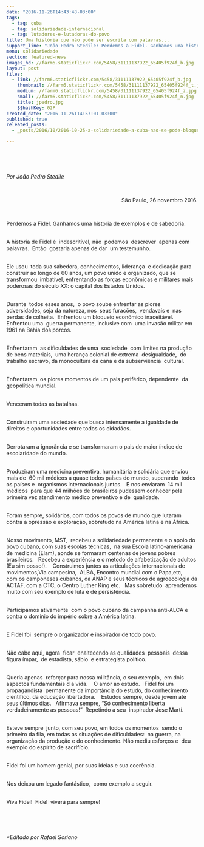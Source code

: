 ```yaml
---
date: "2016-11-26T14:43:48-03:00"
tags:
  - tag: cuba
  - tag: solidariedade-internacional
  - tag: lutadores-e-lutadoras-do-povo
title: Uma história que não pode ser escrita com palavras...
support_line: "João Pedro Stédile: Perdemos a Fidel. Ganhamos uma historia de exemplos e de sabedoria."
menu: solidariedade
section: featured-news
images_hd: //farm6.staticflickr.com/5458/31111137922_65405f924f_b.jpg
layout: post
files:
  - link: //farm6.staticflickr.com/5458/31111137922_65405f924f_b.jpg
    thumbnail: //farm6.staticflickr.com/5458/31111137922_65405f924f_t.jpg
    medium: //farm6.staticflickr.com/5458/31111137922_65405f924f_z.jpg
    small: //farm6.staticflickr.com/5458/31111137922_65405f924f_n.jpg
    title: jpedro.jpg
    $$hashKey: 02P
created_date: "2016-11-26T14:57:01-03:00"
published: true
releated_posts:
  - _posts/2016/10/2016-10-25-a-solidariedade-a-cuba-nao-se-pode-bloquear.md

---
```

<p>&nbsp;</p>

<p>&nbsp;</p>

<p><em>Por Jo&atilde;o Pedro Stedile</em></p>

<p>&nbsp;</p>

<p style="text-align: right;">S&atilde;o Paulo, 26 novembro 2016.</p>

<p>&nbsp;</p>

<p>Perdemos a Fidel. Ganhamos uma historia de exemplos e de sabedoria.</p>

<p><br />
A historia de Fidel &eacute;&nbsp; indescrit&iacute;vel, n&atilde;o&nbsp; podemos&nbsp; descrever&nbsp; apenas com palavras.&nbsp; Ent&atilde;o&nbsp; gostaria apenas de dar&nbsp; um testemunho.</p>

<p><br />
Ele usou&nbsp; toda sua sabedora, conhecimentos, lideran&ccedil;a&nbsp; e dedica&ccedil;&atilde;o para construir ao longo de 60 anos, um povo unido e organizado, que se transformou&nbsp; imbat&iacute;vel, enfrentando as for&ccedil;as econ&ocirc;micas e militares mais poderosas do s&eacute;culo XX: o capital dos Estados Unidos.</p>

<p><br />
Durante&nbsp; todos esses anos,&nbsp; o povo soube enfrentar as piores&nbsp; adversidades, seja da natureza, nos&nbsp; seus furac&otilde;es,&nbsp; vendavais e&nbsp; nas perdas de colheita.&nbsp; Enfrentou um bloqueio econ&ocirc;mico inaceit&aacute;vel.&nbsp; Enfrentou uma&nbsp; guerra permanente, inclusive com&nbsp; uma invas&atilde;o militar em 1961 na Bahia dos porcos.</p>

<p><br />
Enfrentaram&nbsp; as dificuldades de uma&nbsp; sociedade&nbsp; com limites na produ&ccedil;&atilde;o de bens materiais,&nbsp; uma heran&ccedil;a colonial de extrema&nbsp; desigualdade,&nbsp; do trabalho escravo, da monocultura da cana e da subservi&ecirc;ncia&nbsp; cultural.</p>

<p><br />
Enfrentaram&nbsp; os piores momentos de um pais perif&eacute;rico, dependente&nbsp; da geopol&iacute;tica mundial.</p>

<p><br />
Venceram todas as batalhas.</p>

<p><br />
Construiram uma sociedade que busca intensamente a igualdade de&nbsp; direitos e oportunidades entre todos os cidad&atilde;os.</p>

<p><br />
Derrotaram a ignor&acirc;ncia e se transformaram o pais de maior &iacute;ndice de escolaridade do mundo.</p>

<p><br />
Produziram uma medicina preventiva, humanit&aacute;ria e solid&aacute;ria que enviou mais de&nbsp; 60 mil m&eacute;dicos a quase todos pa&iacute;ses do mundo, superando&nbsp; todos os pa&iacute;ses e&nbsp; organismos internacionais juntos.&nbsp;&nbsp; E nos enviaram&nbsp; 14 mil m&eacute;dicos&nbsp; para que 44 milh&otilde;es de brasileiros pudessem conhecer pela primeira vez atendimento m&eacute;dico preventivo e de&nbsp; qualidade.</p>

<p><br />
Foram sempre, solid&aacute;rios, com todos os povos de mundo que lutaram contra a opress&atilde;o e explora&ccedil;&atilde;o, sobretudo na Am&eacute;rica latina e na &Aacute;frica.</p>

<p><br />
Nosso movimento, MST,&nbsp; recebeu a solidariedade permanente e o apoio do povo cubano, com suas escolas t&eacute;cnicas,&nbsp; na sua Escola latino-americana de medicina (Elam), aonde se formaram centenas de jovens pobres brasileiros.&nbsp;&nbsp; Recebeu a experi&ecirc;ncia e o metodo de alfabetiza&ccedil;&atilde;o de adultos (Eu sim posso!).&nbsp;&nbsp;&nbsp; Construimos juntos as articula&ccedil;&otilde;es internacionais de movimentos,Via campesina,&nbsp; ALBA, Encontro mundial com o Papa,etc,&nbsp;&nbsp; com os camponeses cubanos, da ANAP e seus t&eacute;cnicos de agroecologia da ACTAF, com a CTC, o Centro Luther King etc.&nbsp;&nbsp; Mas sobretudo&nbsp; aprendemos muito com seu exemplo de luta e de persist&ecirc;ncia.</p>

<p><br />
Participamos ativamente&nbsp; com o povo cubano da campanha anti-ALCA e contra o dom&iacute;nio do imp&eacute;rio sobre a Am&eacute;rica latina.</p>

<p><br />
E Fidel foi&nbsp; sempre o organizador e inspirador de todo povo.</p>

<p><br />
N&atilde;o cabe aqui, agora&nbsp; ficar&nbsp; enaltecendo as qualidades&nbsp; pessoais&nbsp; dessa figura &iacute;mpar,&nbsp; de estadista, s&aacute;bio&nbsp; e estrategista pol&iacute;tico.</p>

<p><br />
Queria apenas&nbsp; refor&ccedil;ar para nossa milit&acirc;ncia, o seu exemplo,&nbsp; em dois aspectos fundamentais d a vida.&nbsp;&nbsp;&nbsp; O amor ao estudo.&nbsp;&nbsp; Fidel foi um propagandista&nbsp; permanente da import&acirc;ncia do estudo, do conhecimento cient&iacute;fico, da educa&ccedil;&atilde;o libertadora.&nbsp;&nbsp;&nbsp; Estudou sempre, desde jovem ate seus &uacute;ltimos dias.&nbsp;&nbsp; Afirmava sempre, &ldquo;S&oacute; conhecimento liberta verdadeiramente as pessoas!&rdquo;&nbsp; Repetindo a seu&nbsp; inspirador Jose Mart&iacute;.</p>

<p><br />
Esteve sempre&nbsp; junto, com seu povo, em todos os momentos&nbsp; sendo o primeiro da fila, em todas as situa&ccedil;&otilde;es de dificuldades:&nbsp; na guerra, na organiza&ccedil;&atilde;o da produ&ccedil;&atilde;o e do conhecimento. N&atilde;o mediu esfor&ccedil;os e&nbsp; deu exemplo do esp&iacute;rito de sacrif&iacute;cio.</p>

<p><br />
Fidel foi um homem genial, por suas ideias e sua coer&ecirc;ncia.</p>

<p><br />
Nos deixou um legado fant&aacute;stico,&nbsp; como exemplo a seguir.</p>

<p><br />
Viva Fidel!&nbsp; Fidel&nbsp; viver&aacute; para sempre!</p>

<p>&nbsp;</p>

<p>&nbsp;</p>

<p><em>*Editado por Rafael Soriano</em></p>
